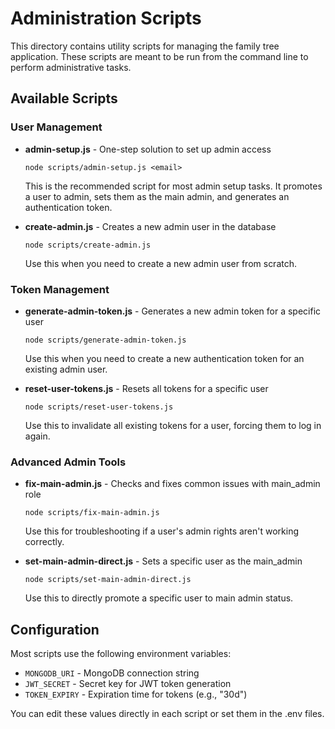# Administration Scripts

This directory contains utility scripts for managing the family tree application. These scripts are meant to be run from the command line to perform administrative tasks.

## Available Scripts

### User Management

- **admin-setup.js** - One-step solution to set up admin access

  ```
  node scripts/admin-setup.js <email>
  ```

  This is the recommended script for most admin setup tasks. It promotes a user to admin, sets them as the main admin, and generates an authentication token.

- **create-admin.js** - Creates a new admin user in the database
  ```
  node scripts/create-admin.js
  ```
  Use this when you need to create a new admin user from scratch.

### Token Management

- **generate-admin-token.js** - Generates a new admin token for a specific user

  ```
  node scripts/generate-admin-token.js
  ```

  Use this when you need to create a new authentication token for an existing admin user.

- **reset-user-tokens.js** - Resets all tokens for a specific user
  ```
  node scripts/reset-user-tokens.js
  ```
  Use this to invalidate all existing tokens for a user, forcing them to log in again.

### Advanced Admin Tools

- **fix-main-admin.js** - Checks and fixes common issues with main_admin role

  ```
  node scripts/fix-main-admin.js
  ```

  Use this for troubleshooting if a user's admin rights aren't working correctly.

- **set-main-admin-direct.js** - Sets a specific user as the main_admin
  ```
  node scripts/set-main-admin-direct.js
  ```
  Use this to directly promote a specific user to main admin status.

## Configuration

Most scripts use the following environment variables:

- `MONGODB_URI` - MongoDB connection string
- `JWT_SECRET` - Secret key for JWT token generation
- `TOKEN_EXPIRY` - Expiration time for tokens (e.g., "30d")

You can edit these values directly in each script or set them in the .env files.
